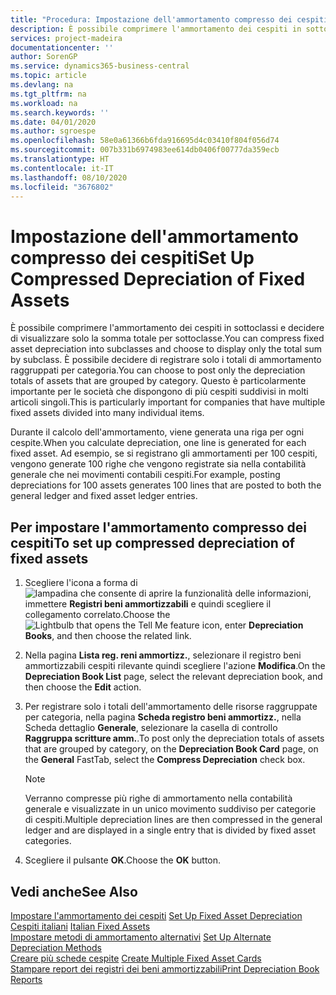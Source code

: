 ```yaml
---
title: "Procedura: Impostazione dell'ammortamento compresso dei cespiti"
description: È possibile comprimere l'ammortamento dei cespiti in sottoclassi e decidere di visualizzare solo la somma totale per sottoclasse.
services: project-madeira
documentationcenter: ''
author: SorenGP
ms.service: dynamics365-business-central
ms.topic: article
ms.devlang: na
ms.tgt_pltfrm: na
ms.workload: na
ms.search.keywords: ''
ms.date: 04/01/2020
ms.author: sgroespe
ms.openlocfilehash: 58e0a61366b6fda916695d4c03410f804f056d74
ms.sourcegitcommit: 007b331b6974983ee614db0406f00777da359ecb
ms.translationtype: HT
ms.contentlocale: it-IT
ms.lasthandoff: 08/10/2020
ms.locfileid: "3676802"
---
```

# <a name="set-up-compressed-depreciation-of-fixed-assets"></a><span data-ttu-id="8da4d-103">Impostazione dell'ammortamento compresso dei cespiti</span><span class="sxs-lookup"><span data-stu-id="8da4d-103">Set Up Compressed Depreciation of Fixed Assets</span></span>
<span data-ttu-id="8da4d-104">È possibile comprimere l'ammortamento dei cespiti in sottoclassi e decidere di visualizzare solo la somma totale per sottoclasse.</span><span class="sxs-lookup"><span data-stu-id="8da4d-104">You can compress fixed asset depreciation into subclasses and choose to display only the total sum by subclass.</span></span> <span data-ttu-id="8da4d-105">È possibile decidere di registrare solo i totali di ammortamento raggruppati per categoria.</span><span class="sxs-lookup"><span data-stu-id="8da4d-105">You can choose to post only the depreciation totals of assets that are grouped by category.</span></span> <span data-ttu-id="8da4d-106">Questo è particolarmente importante per le società che dispongono di più cespiti suddivisi in molti articoli singoli.</span><span class="sxs-lookup"><span data-stu-id="8da4d-106">This is particularly important for companies that have multiple fixed assets divided into many individual items.</span></span>  

<span data-ttu-id="8da4d-107">Durante il calcolo dell'ammortamento, viene generata una riga per ogni cespite.</span><span class="sxs-lookup"><span data-stu-id="8da4d-107">When you calculate depreciation, one line is generated for each fixed asset.</span></span> <span data-ttu-id="8da4d-108">Ad esempio, se si registrano gli ammortamenti per 100 cespiti, vengono generate 100 righe che vengono registrate sia nella contabilità generale che nei movimenti contabili cespiti.</span><span class="sxs-lookup"><span data-stu-id="8da4d-108">For example, posting depreciations for 100 assets generates 100 lines that are posted to both the general ledger and fixed asset ledger entries.</span></span>  

## <a name="to-set-up-compressed-depreciation-of-fixed-assets"></a><span data-ttu-id="8da4d-109">Per impostare l'ammortamento compresso dei cespiti</span><span class="sxs-lookup"><span data-stu-id="8da4d-109">To set up compressed depreciation of fixed assets</span></span>  

1.  <span data-ttu-id="8da4d-110">Scegliere l'icona a forma di ![lampadina che consente di aprire la funzionalità delle informazioni](../../media/ui-search/search_small.png "Informazioni sull'operazione che si desidera eseguire"), immettere **Registri beni ammortizzabili** e quindi scegliere il collegamento correlato.</span><span class="sxs-lookup"><span data-stu-id="8da4d-110">Choose the ![Lightbulb that opens the Tell Me feature](../../media/ui-search/search_small.png "Tell me what you want to do") icon, enter **Depreciation Books**, and then choose the related link.</span></span>  
2.  <span data-ttu-id="8da4d-111">Nella pagina **Lista reg. reni ammortizz.**, selezionare il registro beni ammortizzabili cespiti rilevante quindi scegliere l'azione **Modifica**.</span><span class="sxs-lookup"><span data-stu-id="8da4d-111">On the **Depreciation Book List** page, select the relevant depreciation book, and then choose the **Edit** action.</span></span>  
3.  <span data-ttu-id="8da4d-112">Per registrare solo i totali dell'ammortamento delle risorse raggruppate per categoria, nella pagina **Scheda registro beni ammortizz.**, nella Scheda dettaglio **Generale**, selezionare la casella di controllo **Raggruppa scritture amm.**.</span><span class="sxs-lookup"><span data-stu-id="8da4d-112">To post only the depreciation totals of assets that are grouped by category, on the **Depreciation Book Card** page, on the **General** FastTab, select the **Compress Depreciation** check box.</span></span>  

    > [!NOTE]  
    >  <span data-ttu-id="8da4d-113">Verranno compresse più righe di ammortamento nella contabilità generale e visualizzate in un unico movimento suddiviso per categorie di cespiti.</span><span class="sxs-lookup"><span data-stu-id="8da4d-113">Multiple depreciation lines are then compressed in the general ledger and are displayed in a single entry that is divided by fixed asset categories.</span></span>  

4.  <span data-ttu-id="8da4d-114">Scegliere il pulsante **OK**.</span><span class="sxs-lookup"><span data-stu-id="8da4d-114">Choose the **OK** button.</span></span>  

## <a name="see-also"></a><span data-ttu-id="8da4d-115">Vedi anche</span><span class="sxs-lookup"><span data-stu-id="8da4d-115">See Also</span></span>  
 <span data-ttu-id="8da4d-116">[Impostare l'ammortamento dei cespiti](../../fa-how-setup-depreciation.md) </span><span class="sxs-lookup"><span data-stu-id="8da4d-116">[Set Up Fixed Asset Depreciation](../../fa-how-setup-depreciation.md) </span></span>  
 <span data-ttu-id="8da4d-117">[Cespiti italiani](italian-fixed-assets.md) </span><span class="sxs-lookup"><span data-stu-id="8da4d-117">[Italian Fixed Assets](italian-fixed-assets.md) </span></span>  
 <span data-ttu-id="8da4d-118">[Impostare metodi di ammortamento alternativi](how-to-set-up-alternate-depreciation-methods.md) </span><span class="sxs-lookup"><span data-stu-id="8da4d-118">[Set Up Alternate Depreciation Methods](how-to-set-up-alternate-depreciation-methods.md) </span></span>  
 <span data-ttu-id="8da4d-119">[Creare più schede cespite](how-to-create-multiple-fixed-asset-cards.md) </span><span class="sxs-lookup"><span data-stu-id="8da4d-119">[Create Multiple Fixed Asset Cards](how-to-create-multiple-fixed-asset-cards.md) </span></span>  
 [<span data-ttu-id="8da4d-120">Stampare report dei registri dei beni ammortizzabili</span><span class="sxs-lookup"><span data-stu-id="8da4d-120">Print Depreciation Book Reports</span></span>](how-to-print-depreciation-book-reports.md)
